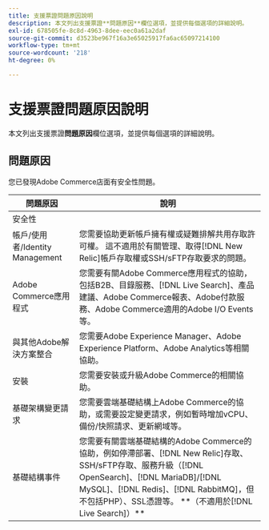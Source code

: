 ```yaml
---
title: 支援票證問題原因說明
description: 本文列出支援票證**問題原因**欄位選項，並提供每個選項的詳細說明。
exl-id: 678505fe-8c8d-4963-8dee-eec0a61a2daf
source-git-commit: d3523be967f16a3e65025917fa6ac65097214100
workflow-type: tm+mt
source-wordcount: '218'
ht-degree: 0%

---
```


# 支援票證問題原因說明

本文列出支援票證&#x200B;**問題原因**&#x200B;欄位選項，並提供每個選項的詳細說明。

## 問題原因

<table class="tg">
<thead>
  <tr>
    <th><span style="font-weight:bold;font-style:normal">問題原因</span></th>
    <th><span style="font-weight:700;font-style:normal">說明</span></th>
  </tr>
</thead>
<tbody>
  <tr>
    <td>安全性</td>
    您已發現Adobe Commerce店面有安全性問題。</td>
  </tr>
  <tr>
    <td>帳戶/使用者/Identity Management</td>
    <td>您需要協助更新帳戶擁有權或疑難排解共用存取許可權。 這不適用於有關管理、取得[!DNL New Relic]帳戶存取權或SSH/sFTP存取要求的問題。</td>
  </tr>
  <tr>
    <td>Adobe Commerce應用程式</td>
    <td>您需要有關Adobe Commerce應用程式的協助，包括B2B、目錄服務、[!DNL Live Search]、產品建議、Adobe Commerce報表、Adobe付款服務、Adobe Commerce適用的Adobe I/O Events等。</td>
  </tr>
  <tr>
    <td>與其他Adobe解決方案整合</td>
    <td>您需要Adobe Experience Manager、Adobe Experience Platform、Adobe Analytics等相關協助。</td>
  </tr>
  <tr>
    <td>安裝</td>
    <td>您需要安裝或升級Adobe Commerce的相關協助。</td>
  </tr>
  <tr>
    <td>基礎架構變更請求</td>
    <td>您需要雲端基礎結構上Adobe Commerce的協助，或需要設定變更請求，例如暫時增加vCPU、備份/快照請求、更新網域等。</td>
  </tr>
  <tr>
    <td>基礎結構事件</td>
    <td>您需要有關雲端基礎結構的Adobe Commerce的協助，例如停滯部署、[!DNL New Relic]存取、SSH/sFTP存取、服務升級（[!DNL OpenSearch]、[!DNL MariaDB]/[!DNL MySQL]、[!DNL Redis]、[!DNL RabbitMQ]，但不包括PHP）、SSL憑證等。 **（不適用於[!DNL Live Search]）**</td>
  </tr>  
</tbody>
</table>
